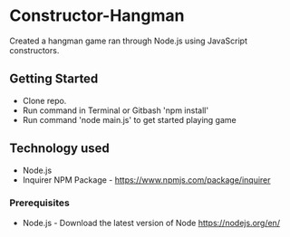 # Constructor-Hangman

Created a hangman game ran through Node.js using JavaScript constructors.

## Getting Started
* Clone repo.
* Run command in Terminal or Gitbash 'npm install'
* Run command 'node main.js' to get started playing game 

## Technology used
* Node.js
* Inquirer NPM Package - https://www.npmjs.com/package/inquirer

### Prerequisites
- Node.js - Download the latest version of Node https://nodejs.org/en/
